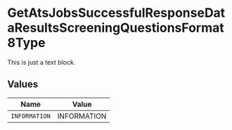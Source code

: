 # GetAtsJobsSuccessfulResponseDataResultsScreeningQuestionsFormat8Type

This is just a text block.


## Values

| Name          | Value         |
| ------------- | ------------- |
| `INFORMATION` | INFORMATION   |